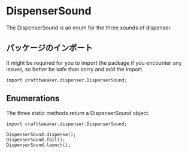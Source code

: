 # DispenserSound

The DispenserSound is an enum for the three sounds of dispenser.

## パッケージのインポート

It might be required for you to import the package if you encounter any issues, so better be safe than sorry and add the import.

`import crafttweaker.dispenser.DispenserSound;`

## Enumerations

The three static methods return a DispenserSound object.

```zenscript
import crafttweaker.dispenser.DispenserSound;

DispenserSound.dispense();
DispenserSound.fail();
DispenserSound.launch();
```
